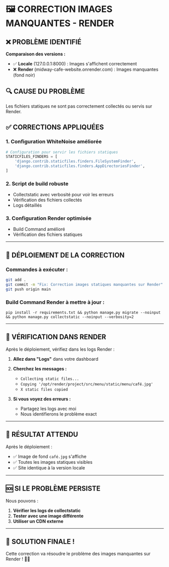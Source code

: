 # 🖼️ CORRECTION IMAGES MANQUANTES - RENDER

## ❌ PROBLÈME IDENTIFIÉ
**Comparaison des versions :**
- ✅ **Locale** (127.0.0.1:8000) : Images s'affichent correctement
- ❌ **Render** (midway-cafe-website.onrender.com) : Images manquantes (fond noir)

## 🔍 CAUSE DU PROBLÈME
Les fichiers statiques ne sont pas correctement collectés ou servis sur Render.

## ✅ CORRECTIONS APPLIQUÉES

### **1. Configuration WhiteNoise améliorée**
```python
# Configuration pour servir les fichiers statiques
STATICFILES_FINDERS = [
    'django.contrib.staticfiles.finders.FileSystemFinder',
    'django.contrib.staticfiles.finders.AppDirectoriesFinder',
]
```

### **2. Script de build robuste**
- Collectstatic avec verbosité pour voir les erreurs
- Vérification des fichiers collectés
- Logs détaillés

### **3. Configuration Render optimisée**
- Build Command amélioré
- Vérification des fichiers statiques

---

## 🚀 DÉPLOIEMENT DE LA CORRECTION

### **Commandes à exécuter :**

```bash
git add .
git commit -m "Fix: Correction images statiques manquantes sur Render"
git push origin main
```

### **Build Command Render à mettre à jour :**

```
pip install -r requirements.txt && python manage.py migrate --noinput && python manage.py collectstatic --noinput --verbosity=2
```

---

## 🔧 VÉRIFICATION DANS RENDER

Après le déploiement, vérifiez dans les logs Render :

1. **Allez dans "Logs"** dans votre dashboard
2. **Cherchez les messages :**
   - `Collecting static files...`
   - `Copying '/opt/render/project/src/menu/static/menu/café.jpg'`
   - `X static files copied`

3. **Si vous voyez des erreurs :**
   - Partagez les logs avec moi
   - Nous identifierons le problème exact

---

## 🎯 RÉSULTAT ATTENDU

Après le déploiement :
- ✅ Image de fond `café.jpg` s'affiche
- ✅ Toutes les images statiques visibles
- ✅ Site identique à la version locale

---

## 🆘 SI LE PROBLÈME PERSISTE

Nous pouvons :
1. **Vérifier les logs de collectstatic**
2. **Tester avec une image différente**
3. **Utiliser un CDN externe**

---

## 🎉 SOLUTION FINALE !

Cette correction va résoudre le problème des images manquantes sur Render ! 🚀📸
